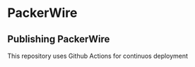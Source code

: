 # PackerWire

## Publishing PackerWire

This repository uses Github Actions for continuos deployment